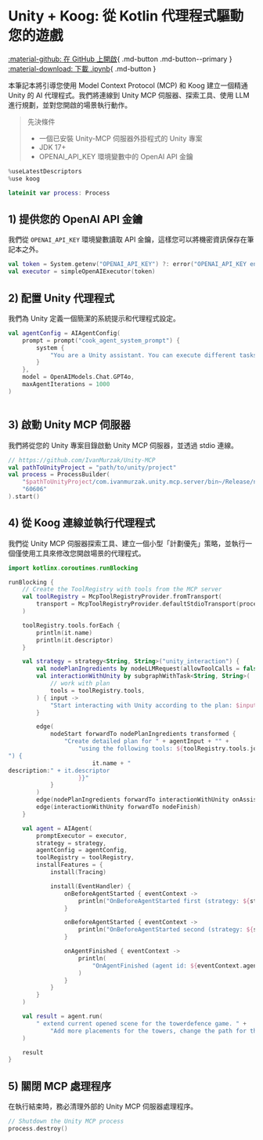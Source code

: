 # Unity + Koog: 從 Kotlin 代理程式驅動您的遊戲

[:material-github: 在 GitHub 上開啟](
https://github.com/JetBrains/koog/blob/develop/examples/notebooks/UnityMcp.ipynb
){ .md-button .md-button--primary }
[:material-download: 下載 .ipynb](
https://raw.githubusercontent.com/JetBrains/koog/develop/examples/notebooks/UnityMcp.ipynb
){ .md-button }

本筆記本將引導您使用 Model Context Protocol (MCP) 和 Koog 建立一個精通 Unity 的 AI 代理程式。我們將連線到 Unity MCP 伺服器、探索工具、使用 LLM 進行規劃，並對您開啟的場景執行動作。

> 先決條件
> - 一個已安裝 Unity-MCP 伺服器外掛程式的 Unity 專案
> - JDK 17+
> - OPENAI_API_KEY 環境變數中的 OpenAI API 金鑰

```kotlin
%useLatestDescriptors
%use koog

```

```kotlin
lateinit var process: Process

```

## 1) 提供您的 OpenAI API 金鑰
我們從 `OPENAI_API_KEY` 環境變數讀取 API 金鑰，這樣您可以將機密資訊保存在筆記本之外。

```kotlin
val token = System.getenv("OPENAI_API_KEY") ?: error("OPENAI_API_KEY environment variable not set")
val executor = simpleOpenAIExecutor(token)
```

## 2) 配置 Unity 代理程式
我們為 Unity 定義一個簡潔的系統提示和代理程式設定。

```kotlin
val agentConfig = AIAgentConfig(
    prompt = prompt("cook_agent_system_prompt") {
        system {
            "You are a Unity assistant. You can execute different tasks by interacting with tools from the Unity engine."
        }
    },
    model = OpenAIModels.Chat.GPT4o,
    maxAgentIterations = 1000
)
```

```kotlin

```

## 3) 啟動 Unity MCP 伺服器
我們將從您的 Unity 專案目錄啟動 Unity MCP 伺服器，並透過 stdio 連線。

```kotlin
// https://github.com/IvanMurzak/Unity-MCP
val pathToUnityProject = "path/to/unity/project"
val process = ProcessBuilder(
    "$pathToUnityProject/com.ivanmurzak.unity.mcp.server/bin~/Release/net9.0/com.IvanMurzak.Unity.MCP.Server",
    "60606"
).start()
```

## 4) 從 Koog 連線並執行代理程式
我們從 Unity MCP 伺服器探索工具、建立一個小型「計劃優先」策略，並執行一個僅使用工具來修改您開啟場景的代理程式。

```kotlin
import kotlinx.coroutines.runBlocking

runBlocking {
    // Create the ToolRegistry with tools from the MCP server
    val toolRegistry = McpToolRegistryProvider.fromTransport(
        transport = McpToolRegistryProvider.defaultStdioTransport(process)
    )

    toolRegistry.tools.forEach {
        println(it.name)
        println(it.descriptor)
    }

    val strategy = strategy<String, String>("unity_interaction") {
        val nodePlanIngredients by nodeLLMRequest(allowToolCalls = false)
        val interactionWithUnity by subgraphWithTask<String, String>(
            // work with plan
            tools = toolRegistry.tools,
        ) { input ->
            "Start interacting with Unity according to the plan: $input"
        }

        edge(
            nodeStart forwardTo nodePlanIngredients transformed {
                "Create detailed plan for " + agentInput + "" +
                    "using the following tools: ${toolRegistry.tools.joinToString("
") {
                        it.name + "
description:" + it.descriptor
                    }}"
            }
        )
        edge(nodePlanIngredients forwardTo interactionWithUnity onAssistantMessage { true })
        edge(interactionWithUnity forwardTo nodeFinish)
    }

    val agent = AIAgent(
        promptExecutor = executor,
        strategy = strategy,
        agentConfig = agentConfig,
        toolRegistry = toolRegistry,
        installFeatures = {
            install(Tracing)

            install(EventHandler) {
                onBeforeAgentStarted { eventContext ->
                    println("OnBeforeAgentStarted first (strategy: ${strategy.name})")
                }

                onBeforeAgentStarted { eventContext ->
                    println("OnBeforeAgentStarted second (strategy: ${strategy.name})")
                }

                onAgentFinished { eventContext ->
                    println(
                        "OnAgentFinished (agent id: ${eventContext.agentId}, result: ${eventContext.result})"
                    )
                }
            }
        }
    )

    val result = agent.run(
        " extend current opened scene for the towerdefence game. " +
            "Add more placements for the towers, change the path for the enemies"
    )

    result
}
```

## 5) 關閉 MCP 處理程序
在執行結束時，務必清理外部的 Unity MCP 伺服器處理程序。

```kotlin
// Shutdown the Unity MCP process
process.destroy()